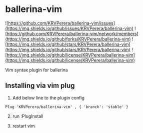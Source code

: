 # ballerina-vim 
![https://github.com/KRVPerera/ballerina-vim/issues](https://img.shields.io/github/issues/KRVPerera/ballerina-vim)
![https://github.com/KRVPerera/ballerina-vim/network/members](https://img.shields.io/github/forks/KRVPerera/ballerina-vim)
![https://img.shields.io/github/stars/KRVPerera/ballerina-vim](https://img.shields.io/github/stars/KRVPerera/ballerina-vim)
![https://img.shields.io/github/license/KRVPerera/ballerina-vim](https://img.shields.io/github/license/KRVPerera/ballerina-vim)

Vim syntax plugin for ballerina

## Installing via vim plug

1) Add below line to the plugin config

`Plug 'KRVPerera/ballerina-vim' , { 'branch': 'stable' }`

2) run :PlugInstall

3) restart vim

